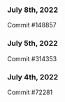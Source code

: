 ### July 8th, 2022

Commit #148857

### July 5th, 2022

Commit #314353


### July 4th, 2022

Commit #72281

